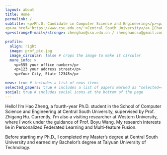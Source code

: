 ```yaml
---
layout: about
title: Home
permalink: /
subtitle: <p>Ph.D. Candidate in Computer Science and Engineering</p><p><a href='https://www.csd.uwo.ca/'>University of Western Ontario</a> 📍London, Ontario, Canada</p>  
<p><a href='https://www.csu.edu.cn/'>Central South University</a> 📍Changsha, Hunan, China</p>  
<p><strong>E-mail</strong>: zhenghao@csu.edu.cn / zhenghaocsu@gmail.com</p> <p><a href='https://scholar.google.com/citations?user=NBIwpN8AAAAJ'>Google Scholar</a> | <a href='https://github.com/StuZheng'>Github</a>

profile:
  align: right
  image: prof_pic.jpg
  image_circular: false # crops the image to make it circular
  more_info: >
    <p>555 your office number</p>
    <p>123 your address street</p>
    <p>Your City, State 12345</p>

news: true # includes a list of news items
selected_papers: true # includes a list of papers marked as "selected={true}"
social: true # includes social icons at the bottom of the page
---
```

Hello! I’m Hao Zheng, a fourth-year Ph.D. student in the School of Computer Science and Engineering at Central South University, supervised by Prof. Zhigang Hu. Currently, I’m also a visiting researcher at Western University, where I work under the guidance of Prof. Boyu Wang. My research interests lie in Personalized Federated Learning and Multi-feature Fusion.

Before starting my Ph.D., I completed my Master’s degree at Central South University and earned my Bachelor’s degree at Taiyuan University of Technology.
<!--Write your biography here. Tell the world about yourself. Link to your favorite [subreddit](http://reddit.com). You can put a picture in, too. The code is already in, just name your picture `prof_pic.jpg` and put it in the `img/` folder.

Put your address / P.O. box / other info right below your picture. You can also disable any of these elements by editing `profile` property of the YAML header of your `_pages/about.md`. Edit `_bibliography/papers.bib` and Jekyll will render your [publications page](/al-folio/publications/) automatically.

Link to your social media connections, too. This theme is set up to use [Font Awesome icons](https://fontawesome.com/) and [Academicons](https://jpswalsh.github.io/academicons/), like the ones below. Add your Facebook, Twitter, LinkedIn, Google Scholar, or just disable all of them.
-->
